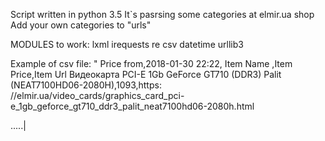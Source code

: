 Script written in python 3.5
It`s pasrsing  some categories at elmir.ua shop
Add your own categories to "urls"

MODULES to work:
lxml
irequests
re
csv
datetime
urllib3

Example of csv file:
"
Price from,2018-01-30 22:22,
Item Name ,Item Price,Item Url
Видеокарта PCI-E  1Gb GeForce GT710 (DDR3) Palit (NEAT7100HD06-2080H),1093,https: //elmir.ua/video_cards/graphics_card_pci-e_1gb_geforce_gt710_ddr3_palit_neat7100hd06-2080h.html

.....|
